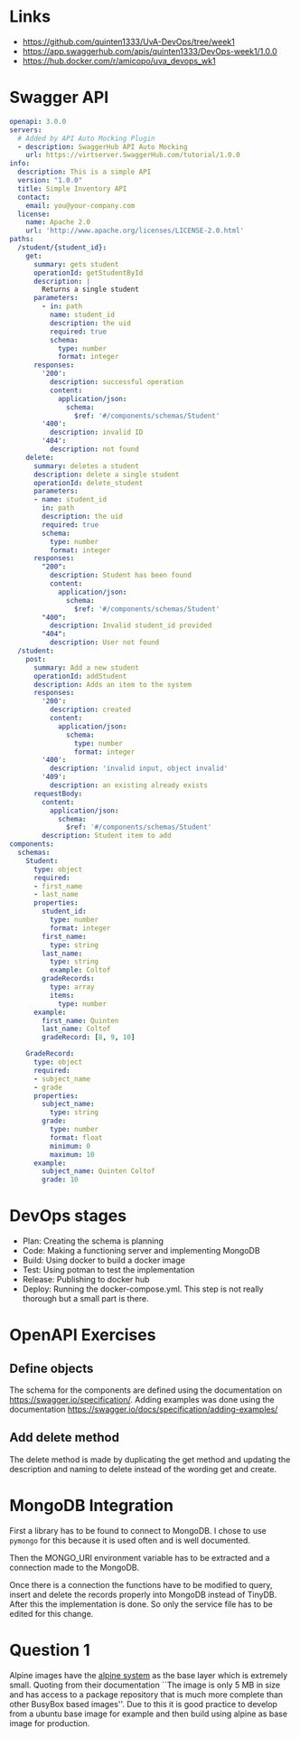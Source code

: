 # Links
- https://github.com/quinten1333/UvA-DevOps/tree/week1
- https://app.swaggerhub.com/apis/quinten1333/DevOps-week1/1.0.0
- https://hub.docker.com/r/amicopo/uva_devops_wk1

# Swagger API
```yaml
openapi: 3.0.0
servers:
  # Added by API Auto Mocking Plugin
  - description: SwaggerHub API Auto Mocking
    url: https://virtserver.SwaggerHub.com/tutorial/1.0.0
info:
  description: This is a simple API
  version: "1.0.0"
  title: Simple Inventory API
  contact:
    email: you@your-company.com
  license:
    name: Apache 2.0
    url: 'http://www.apache.org/licenses/LICENSE-2.0.html'
paths:
  /student/{student_id}:
    get:
      summary: gets student
      operationId: getStudentById
      description: |
        Returns a single student
      parameters:
        - in: path
          name: student_id
          description: the uid
          required: true
          schema:
            type: number
            format: integer
      responses:
        '200':
          description: successful operation
          content:
            application/json:
              schema:
                $ref: '#/components/schemas/Student'
        '400':
          description: invalid ID
        '404':
          description: not found
    delete:
      summary: deletes a student
      description: delete a single student
      operationId: delete_student
      parameters:
      - name: student_id
        in: path
        description: the uid
        required: true
        schema:
          type: number
          format: integer
      responses:
        "200":
          description: Student has been found
          content:
            application/json:
              schema:
                $ref: '#/components/schemas/Student'
        "400":
          description: Invalid student_id provided
        "404":
          description: User not found
  /student:
    post:
      summary: Add a new student
      operationId: addStudent
      description: Adds an item to the system
      responses:
        '200':
          description: created
          content:
            application/json:
              schema:
                type: number
                format: integer
        '400':
          description: 'invalid input, object invalid'
        '409':
          description: an existing already exists
      requestBody:
        content:
          application/json:
            schema:
              $ref: '#/components/schemas/Student'
        description: Student item to add
components:
  schemas:
    Student:
      type: object
      required:
      - first_name
      - last_name
      properties:
        student_id:
          type: number
          format: integer
        first_name:
          type: string
        last_name:
          type: string
          example: Coltof
        gradeRecords:
          type: array
          items:
            type: number
      example:
        first_name: Quinten
        last_name: Coltof
        gradeRecord: [8, 9, 10]

    GradeRecord:
      type: object
      required:
      - subject_name
      - grade
      properties:
        subject_name:
          type: string
        grade:
          type: number
          format: float
          minimum: 0
          maximum: 10
      example:
        subject_name: Quinten Coltof
        grade: 10
```

# DevOps stages
- Plan: Creating the schema is planning
- Code: Making a functioning server and implementing MongoDB
- Build: Using docker to build a docker image
- Test: Using potman to test the implementation
- Release: Publishing to docker hub
- Deploy: Running the docker-compose.yml. This step is not really thorough but a small part is there.

# OpenAPI Exercises
## Define objects
The schema for the components are defined using the documentation on https://swagger.io/specification/. Adding examples was done using the documentation https://swagger.io/docs/specification/adding-examples/

## Add delete method
The delete method is made by duplicating the get method and updating the description and naming to delete instead of the wording get and create.

# MongoDB Integration
First a library has to be found to connect to MongoDB. I chose to use `pymongo` for this because it is used often and is well documented.

Then the MONGO_URI environment variable has to be extracted and a connection made to the MongoDB.

Once there is a connection the functions have to be modified to query, insert and delete the records properly into MongoDB instead of TinyDB. After this the implementation is done. So only the service file has to be edited for this change.

# Question 1
Alpine images have the [alpine system](https://hub.docker.com/_/alpine) as the base layer which is extremely small. Quoting from their documentation ``The image is only 5 MB in size and has access to a package repository that is much more complete than other BusyBox based images''. Due to this it is good practice to develop from a ubuntu base image for example and then build using alpine as base image for production.
